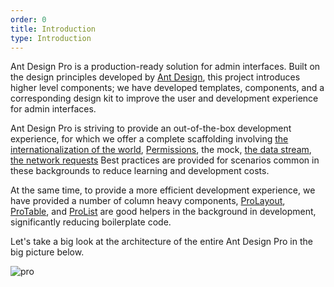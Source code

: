 ```yaml
---
order: 0
title: Introduction
type: Introduction
---
```


Ant Design Pro is a production-ready solution for admin interfaces. Built on the design principles developed by [Ant Design](http://ant.design/), this project introduces higher level components; we have developed templates, components, and a corresponding design kit to improve the user and development experience for admin interfaces.

Ant Design Pro is striving to provide an out-of-the-box development experience, for which we offer a complete scaffolding involving [the internationalization of the world](https://umijs.org/plugins/plugin-locale), [Permissions](https://umijs.org/plugins/plugin-access), the mock, [the data stream](https://umijs.org/plugins/plugin-model), [the network requests](https://umijs.org/plugins/plugin-request) Best practices are provided for scenarios common in these backgrounds to reduce learning and development costs.

At the same time, to provide a more efficient development experience, we have provided a number of column heavy components, [ProLayout](https://prolayout.ant.design/), [ProTable](https://protable.ant.design/), and [ProList](https.ant.design/) are good helpers in the background in development, significantly reducing boilerplate code.

Let's take a big look at the architecture of the entire Ant Design Pro in the big picture below.

![pro](https://gw.alipayobjects.com/zos/antfincdn/D%24cnH8cIhS/pro%252520%281%29.svg)
